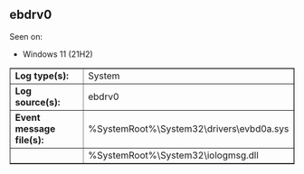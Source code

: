 ## ebdrv0

Seen on:
* Windows 11 (21H2)

<table border="1" class="docutils">
  <tbody>
    <tr>
      <td><b>Log type(s):</b></td>
      <td>System</td>
    </tr>
    <tr>
      <td><b>Log source(s):</b></td>
      <td>ebdrv0</td>
    </tr>
    <tr>
      <td><b>Event message file(s):</b></td>
      <td>%SystemRoot%\System32\drivers\evbd0a.sys</td>
    </tr>
    <tr>
      <td>&nbsp;</td>
      <td>%SystemRoot%\System32\iologmsg.dll</td>
    </tr>
  </tbody>
</table>

&nbsp;

